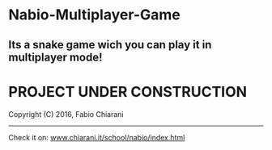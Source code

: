 # Nabio-Multiplayer-Game
Its a snake game wich you can play it in multiplayer mode!
------------------------------------- 

# PROJECT UNDER CONSTRUCTION 
Copyright (C) 2016, Fabio Chiarani

-------------------------------------
Check it on: www.chiarani.it/school/nabio/index.html
